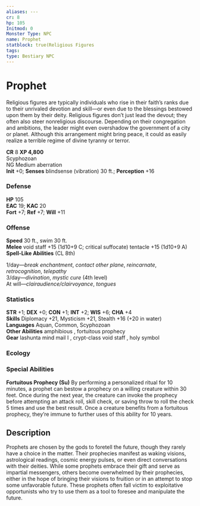 ```yaml
---
aliases: ---
cr: 8
hp: 105
Initmod: 0
Monster Type: NPC
name: Prophet
statblock: true(Religious Figures
tags: 
type: Bestiary NPC
---
```


# Prophet

Religious figures are typically individuals who rise in their faith’s ranks due to their unrivaled devotion and skill—or even due to the blessings bestowed upon them by their deity. Religious figures don’t just lead the devout; they often also steer nonreligious discourse. Depending on their congregation and ambitions, the leader might even overshadow the government of a city or planet. Although this arrangement might bring peace, it could as easily realize a terrible regime of divine tyranny or terror.

**CR** 8
**XP 4,800**  
Scyphozoan  
NG Medium aberration  
**Init** +0; **Senses** blindsense (vibration) 30 ft.; **Perception** +16  

### Defense

**HP** 105  
**EAC** 19; **KAC** 20  
**Fort** +7; **Ref** +7; **Will** +11  

### Offense

**Speed** 30 ft., swim 30 ft.  
**Melee** void staff +15 (1d10+9 C; critical suffocate) tentacle +15 (1d10+9 A)  
**Spell-Like Abilities** (CL 8th)

1/day—_break enchantment_, _contact other plane_, _reincarnate_, _retrocognition_, _telepathy_  
3/day—_divination_, _mystic cure_ (4th level)  
At will—_clairaudience/clairvoyance_, _tongues_

### Statistics

**STR** +1; **DEX** +0; **CON** +1; **INT** +2; **WIS** +6; **CHA** +4  
**Skills** Diplomacy +21, Mysticism +21, Stealth +16 (+20 in water)  
**Languages** Aquan, Common, Scyphozoan  
**Other Abilities** amphibious , fortuitous prophecy  
**Gear** lashunta mind mail I , crypt-class void staff , holy symbol

### Ecology

### Special Abilities

**Fortuitous Prophecy (Su)** By performing a personalized ritual for 10 minutes, a prophet can bestow a prophecy on a willing creature within 30 feet. Once during the next year, the creature can invoke the prophecy before attempting an attack roll, skill check, or saving throw to roll the check 5 times and use the best result. Once a creature benefits from a fortuitous prophecy, they’re immune to further uses of this ability for 10 years.

## Description

Prophets are chosen by the gods to foretell the future, though they rarely have a choice in the matter. Their prophecies manifest as waking visions, astrological readings, cosmic energy pulses, or even direct conversations with their deities. While some prophets embrace their gift and serve as impartial messengers, others become overwhelmed by their prophecies, either in the hope of bringing their visions to fruition or in an attempt to stop some unfavorable future. These prophets often fall victim to exploitative opportunists who try to use them as a tool to foresee and manipulate the future.